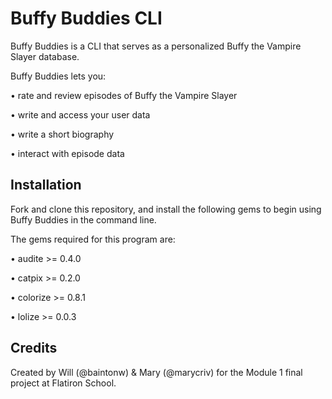 # Buffy Buddies CLI

Buffy Buddies is a CLI that serves as a personalized Buffy the Vampire Slayer database.

Buffy Buddies lets you:

  • rate and review episodes of Buffy the Vampire Slayer

  • write and access your user data

  • write a short biography

  • interact with episode data

## Installation

Fork and clone this repository, and install the following gems to begin using Buffy Buddies in the command line.

The gems required for this program are:

  • audite >= 0.4.0

  • catpix >= 0.2.0

  • colorize >= 0.8.1

  • lolize >= 0.0.3

## Credits
Created by Will (@baintonw) & Mary (@marycriv) for the Module 1 final project at Flatiron School.
